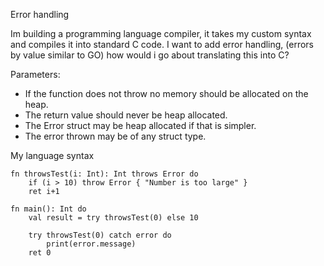 Error handling

Im building a programming language compiler, it takes my custom syntax and compiles it into standard C code. I want to add error handling, (errors by value similar to GO) how would i go about translating this into C?

Parameters:
- If the function does not throw no memory should be allocated on the heap.
- The return value should never be heap allocated.
- The Error struct may be heap allocated if that is simpler.
- The error thrown may be of any struct type.

My language syntax
```
fn throwsTest(i: Int): Int throws Error do
    if (i > 10) throw Error { "Number is too large" }
    ret i+1
   
fn main(): Int do
    val result = try throwsTest(0) else 10
    
    try throwsTest(0) catch error do
        print(error.message)
    ret 0
```
